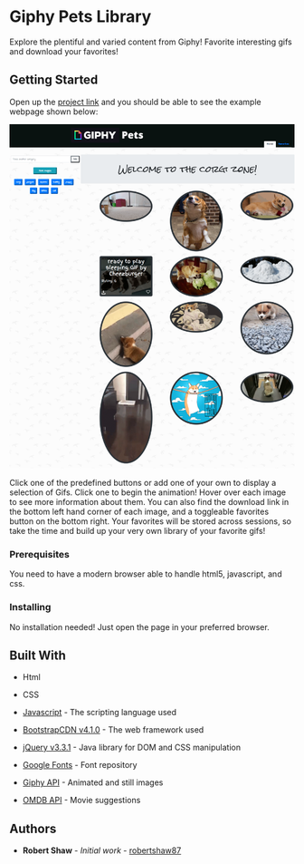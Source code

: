 # Giphy Pets Library

Explore the plentiful and varied content from Giphy! Favorite interesting gifs and download your favorites!

## Getting Started

Open up the [project link](https://robertshaw87.github.io/Giphy-Library/) and you should be able to see the example webpage shown below:

![Giphy Pets](assets/images/readme.png "Giphy Pets")

Click one of the predefined buttons or add one of your own to display a selection of Gifs. Click one to begin the animation! Hover over each image to see more information about them. You can also find the download link in the bottom left hand corner of each image, and a toggleable favorites button on the bottom right. Your favorites will be stored across sessions, so take the time and build up your very own library of your favorite gifs!

### Prerequisites

You need to have a modern browser able to handle html5, javascript, and css. 

### Installing

No installation needed! Just open the page in your preferred browser.

## Built With

* Html

* CSS

* [Javascript](https://www.javascript.com/) - The scripting language used

* [BootstrapCDN v4.1.0](https://getbootstrap.com/docs/4.1/getting-started/introduction/) - The web framework used

* [jQuery v3.3.1](http://jquery.com/) - Java library for DOM and CSS manipulation

* [Google Fonts](https://fonts.google.com/) - Font repository

* [Giphy API](https://developers.giphy.com/) - Animated and still images

* [OMDB API](http://www.omdbapi.com/) - Movie suggestions

## Authors

* **Robert Shaw** - *Initial work* - [robertshaw87](https://github.com/robertshaw87)
